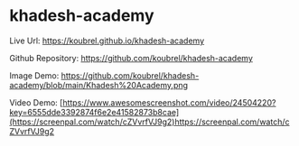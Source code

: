 # khadesh-academy

Live Url: https://koubrel.github.io/khadesh-academy

Github Repository: https://github.com/koubrel/khadesh-academy

Image Demo: https://github.com/koubrel/khadesh-academy/blob/main/Khadesh%20Academy.png

Video Demo: [https://www.awesomescreenshot.com/video/24504220?key=6555dde3392874f6e2e41582873b8cae](https://screenpal.com/watch/cZVvrfVJ9g2)https://screenpal.com/watch/cZVvrfVJ9g2
